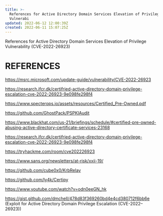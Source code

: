 ```yaml
---
title: >-
  References for Active Directory Domain Services Elevation of Privilege
  Vulnerabi
updated: 2022-06-12 12:00:39Z
created: 2022-06-11 15:07:25Z
---
```


References for Active Directory Domain Services Elevation of Privilege Vulnerability
(CVE-2022-26923)





# REFERENCES 
https://msrc.microsoft.com/update-guide/vulnerability/CVE-2022-26923

https://research.ifcr.dk/certifried-active-directory-domain-privilege-escalation-cve-2022-26923-9e098fe298f4

https://www.specterops.io/assets/resources/Certified_Pre-Owned.pdf

https://github.com/GhostPack/PSPKIAudit

https://www.blackhat.com/us-21/briefings/schedule/#certified-pre-owned-abusing-active-directory-certificate-services-23168

https://research.ifcr.dk/certifried-active-directory-domain-privilege-escalation-cve-2022-26923-9e098fe298f4

https://tryhackme.com/room/cve202226923


https://www.sans.org/newsletters/at-risk/xxii-19/


https://github.com/cube0x0/KrbRelay

https://github.com/ly4k/Certipy

https://www.youtube.com/watch?v=odn0eeGN_hk

https://gist.github.com/dmchell/478d83f369260bd4e4cd380712f6bb6e (Exploit for Active Directory Domain Privilege Escalation (CVE-2022–26923))